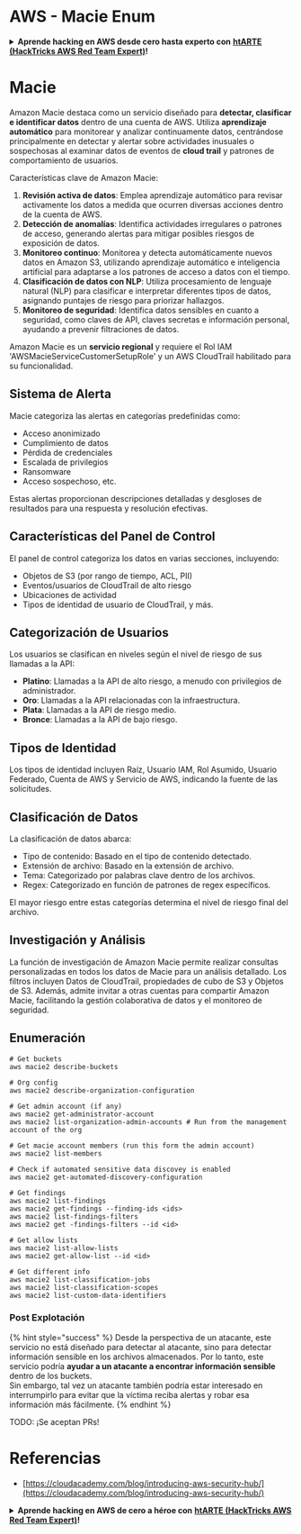 # AWS - Macie Enum

<details>

<summary><strong>Aprende hacking en AWS desde cero hasta experto con</strong> <a href="https://training.hacktricks.xyz/courses/arte"><strong>htARTE (HackTricks AWS Red Team Expert)</strong></a><strong>!</strong></summary>

Otras formas de apoyar a HackTricks:

* Si quieres ver tu **empresa anunciada en HackTricks** o **descargar HackTricks en PDF** Consulta los [**PLANES DE SUSCRIPCIÓN**](https://github.com/sponsors/carlospolop)!
* Obtén el [**oficial PEASS & HackTricks swag**](https://peass.creator-spring.com)
* Descubre [**The PEASS Family**](https://opensea.io/collection/the-peass-family), nuestra colección exclusiva de [**NFTs**](https://opensea.io/collection/the-peass-family)
* **Únete al** 💬 [**grupo de Discord**](https://discord.gg/hRep4RUj7f) o al [**grupo de telegram**](https://t.me/peass) o **síguenos** en **Twitter** 🐦 [**@hacktricks_live**](https://twitter.com/hacktricks_live)**.**
* **Comparte tus trucos de hacking enviando PRs a los repositorios de** [**HackTricks**](https://github.com/carlospolop/hacktricks) y [**HackTricks Cloud**](https://github.com/carlospolop/hacktricks-cloud).

</details>

# Macie

Amazon Macie destaca como un servicio diseñado para **detectar, clasificar e identificar datos** dentro de una cuenta de AWS. Utiliza **aprendizaje automático** para monitorear y analizar continuamente datos, centrándose principalmente en detectar y alertar sobre actividades inusuales o sospechosas al examinar datos de eventos de **cloud trail** y patrones de comportamiento de usuarios.

Características clave de Amazon Macie:

1. **Revisión activa de datos**: Emplea aprendizaje automático para revisar activamente los datos a medida que ocurren diversas acciones dentro de la cuenta de AWS.
2. **Detección de anomalías**: Identifica actividades irregulares o patrones de acceso, generando alertas para mitigar posibles riesgos de exposición de datos.
3. **Monitoreo continuo**: Monitorea y detecta automáticamente nuevos datos en Amazon S3, utilizando aprendizaje automático e inteligencia artificial para adaptarse a los patrones de acceso a datos con el tiempo.
4. **Clasificación de datos con NLP**: Utiliza procesamiento de lenguaje natural (NLP) para clasificar e interpretar diferentes tipos de datos, asignando puntajes de riesgo para priorizar hallazgos.
5. **Monitoreo de seguridad**: Identifica datos sensibles en cuanto a seguridad, como claves de API, claves secretas e información personal, ayudando a prevenir filtraciones de datos.

Amazon Macie es un **servicio regional** y requiere el Rol IAM 'AWSMacieServiceCustomerSetupRole' y un AWS CloudTrail habilitado para su funcionalidad.

## Sistema de Alerta

Macie categoriza las alertas en categorías predefinidas como:

- Acceso anonimizado
- Cumplimiento de datos
- Pérdida de credenciales
- Escalada de privilegios
- Ransomware
- Acceso sospechoso, etc.

Estas alertas proporcionan descripciones detalladas y desgloses de resultados para una respuesta y resolución efectivas.

## Características del Panel de Control

El panel de control categoriza los datos en varias secciones, incluyendo:

- Objetos de S3 (por rango de tiempo, ACL, PII)
- Eventos/usuarios de CloudTrail de alto riesgo
- Ubicaciones de actividad
- Tipos de identidad de usuario de CloudTrail, y más.

## Categorización de Usuarios

Los usuarios se clasifican en niveles según el nivel de riesgo de sus llamadas a la API:

- **Platino**: Llamadas a la API de alto riesgo, a menudo con privilegios de administrador.
- **Oro**: Llamadas a la API relacionadas con la infraestructura.
- **Plata**: Llamadas a la API de riesgo medio.
- **Bronce**: Llamadas a la API de bajo riesgo.

## Tipos de Identidad

Los tipos de identidad incluyen Raíz, Usuario IAM, Rol Asumido, Usuario Federado, Cuenta de AWS y Servicio de AWS, indicando la fuente de las solicitudes.

## Clasificación de Datos

La clasificación de datos abarca:

- Tipo de contenido: Basado en el tipo de contenido detectado.
- Extensión de archivo: Basado en la extensión de archivo.
- Tema: Categorizado por palabras clave dentro de los archivos.
- Regex: Categorizado en función de patrones de regex específicos.

El mayor riesgo entre estas categorías determina el nivel de riesgo final del archivo.

## Investigación y Análisis

La función de investigación de Amazon Macie permite realizar consultas personalizadas en todos los datos de Macie para un análisis detallado. Los filtros incluyen Datos de CloudTrail, propiedades de cubo de S3 y Objetos de S3. Además, admite invitar a otras cuentas para compartir Amazon Macie, facilitando la gestión colaborativa de datos y el monitoreo de seguridad.

## Enumeración
```
# Get buckets
aws macie2 describe-buckets

# Org config
aws macie2 describe-organization-configuration

# Get admin account (if any)
aws macie2 get-administrator-account
aws macie2 list-organization-admin-accounts # Run from the management account of the org

# Get macie account members (run this form the admin account)
aws macie2 list-members

# Check if automated sensitive data discovey is enabled
aws macie2 get-automated-discovery-configuration

# Get findings
aws macie2 list-findings
aws macie2 get-findings --finding-ids <ids>
aws macie2 list-findings-filters
aws macie2 get -findings-filters --id <id>

# Get allow lists
aws macie2 list-allow-lists
aws macie2 get-allow-list --id <id>

# Get different info
aws macie2 list-classification-jobs
aws macie2 list-classification-scopes
aws macie2 list-custom-data-identifiers
```
### Post Explotación

{% hint style="success" %}
Desde la perspectiva de un atacante, este servicio no está diseñado para detectar al atacante, sino para detectar información sensible en los archivos almacenados. Por lo tanto, este servicio podría **ayudar a un atacante a encontrar información sensible** dentro de los buckets.\
Sin embargo, tal vez un atacante también podría estar interesado en interrumpirlo para evitar que la víctima reciba alertas y robar esa información más fácilmente.
{% endhint %}

TODO: ¡Se aceptan PRs!

# Referencias
* [https://cloudacademy.com/blog/introducing-aws-security-hub/](https://cloudacademy.com/blog/introducing-aws-security-hub/)

<details>

<summary><strong>Aprende hacking en AWS de cero a héroe con</strong> <a href="https://training.hacktricks.xyz/courses/arte"><strong>htARTE (HackTricks AWS Red Team Expert)</strong></a><strong>!</strong></summary>

Otras formas de apoyar a HackTricks:

* Si deseas ver tu **empresa anunciada en HackTricks** o **descargar HackTricks en PDF**, consulta los [**PLANES DE SUSCRIPCIÓN**](https://github.com/sponsors/carlospolop)!
* Obtén el [**oficial PEASS & HackTricks swag**](https://peass.creator-spring.com)
* Descubre [**The PEASS Family**](https://opensea.io/collection/the-peass-family), nuestra colección exclusiva de [**NFTs**](https://opensea.io/collection/the-peass-family)
* **Únete al** 💬 [**grupo de Discord**](https://discord.gg/hRep4RUj7f) o al [**grupo de telegram**](https://t.me/peass) o **síguenos** en **Twitter** 🐦 [**@hacktricks_live**](https://twitter.com/hacktricks_live)**.**
* **Comparte tus trucos de hacking enviando PRs a los repositorios de** [**HackTricks**](https://github.com/carlospolop/hacktricks) y [**HackTricks Cloud**](https://github.com/carlospolop/hacktricks-cloud).

</details>
